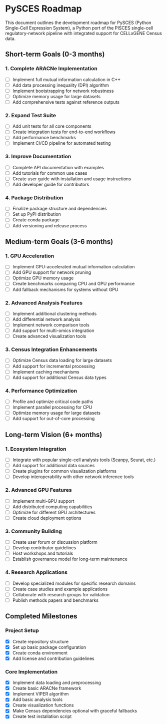# PySCES Roadmap

This document outlines the development roadmap for PySCES (Python Single-Cell Expression System), a Python port of the PISCES single-cell regulatory-network pipeline with integrated support for CELLxGENE Census data.

## Short-term Goals (0-3 months)

### 1. Complete ARACNe Implementation
- [ ] Implement full mutual information calculation in C++
- [ ] Add data processing inequality (DPI) algorithm
- [ ] Implement bootstrapping for network robustness
- [ ] Optimize memory usage for large datasets
- [ ] Add comprehensive tests against reference outputs

### 2. Expand Test Suite
- [ ] Add unit tests for all core components
- [ ] Create integration tests for end-to-end workflows
- [ ] Add performance benchmarks
- [ ] Implement CI/CD pipeline for automated testing

### 3. Improve Documentation
- [ ] Complete API documentation with examples
- [ ] Add tutorials for common use cases
- [ ] Create user guide with installation and usage instructions
- [ ] Add developer guide for contributors

### 4. Package Distribution
- [ ] Finalize package structure and dependencies
- [ ] Set up PyPI distribution
- [ ] Create conda package
- [ ] Add versioning and release process

## Medium-term Goals (3-6 months)

### 1. GPU Acceleration
- [ ] Implement GPU-accelerated mutual information calculation
- [ ] Add GPU support for network pruning
- [ ] Optimize GPU memory usage
- [ ] Create benchmarks comparing CPU and GPU performance
- [ ] Add fallback mechanisms for systems without GPU

### 2. Advanced Analysis Features
- [ ] Implement additional clustering methods
- [ ] Add differential network analysis
- [ ] Implement network comparison tools
- [ ] Add support for multi-omics integration
- [ ] Create advanced visualization tools

### 3. Census Integration Enhancements
- [ ] Optimize Census data loading for large datasets
- [ ] Add support for incremental processing
- [ ] Implement caching mechanisms
- [ ] Add support for additional Census data types

### 4. Performance Optimization
- [ ] Profile and optimize critical code paths
- [ ] Implement parallel processing for CPU
- [ ] Optimize memory usage for large datasets
- [ ] Add support for out-of-core processing

## Long-term Vision (6+ months)

### 1. Ecosystem Integration
- [ ] Integrate with popular single-cell analysis tools (Scanpy, Seurat, etc.)
- [ ] Add support for additional data sources
- [ ] Create plugins for common visualization platforms
- [ ] Develop interoperability with other network inference tools

### 2. Advanced GPU Features
- [ ] Implement multi-GPU support
- [ ] Add distributed computing capabilities
- [ ] Optimize for different GPU architectures
- [ ] Create cloud deployment options

### 3. Community Building
- [ ] Create user forum or discussion platform
- [ ] Develop contributor guidelines
- [ ] Host workshops and tutorials
- [ ] Establish governance model for long-term maintenance

### 4. Research Applications
- [ ] Develop specialized modules for specific research domains
- [ ] Create case studies and example applications
- [ ] Collaborate with research groups for validation
- [ ] Publish methods papers and benchmarks

## Completed Milestones

### Project Setup
- [x] Create repository structure
- [x] Set up basic package configuration
- [x] Create conda environment
- [x] Add license and contribution guidelines

### Core Implementation
- [x] Implement data loading and preprocessing
- [x] Create basic ARACNe framework
- [x] Implement VIPER algorithm
- [x] Add basic analysis tools
- [x] Create visualization functions
- [x] Make Census dependencies optional with graceful fallbacks
- [x] Create test installation script
